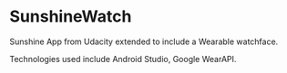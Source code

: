 # SunshineWatch
Sunshine App from Udacity extended to include a Wearable watchface.

Technologies used include Android Studio, Google WearAPI.
